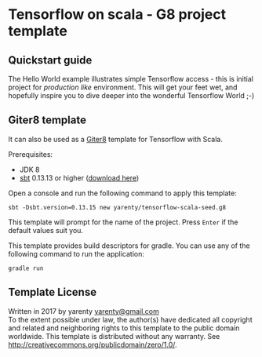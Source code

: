 # Tensorflow on scala - G8 project template

## Quickstart guide


The Hello World example illustrates simple Tensorflow access - this is  initial project for *production like* environment.
This will get your feet wet, and hopefully inspire you to dive deeper into the wonderful Tensorflow World ;-)


## Giter8 template

It can also be used as a [Giter8][g8] template for Tensorflow with Scala.

Prerequisites:
- JDK 8
- [sbt][sbt] 0.13.13 or higher ([download here][sbt_download])

Open a console and run the following command to apply this template:
 ```
sbt -Dsbt.version=0.13.15 new yarenty/tensorflow-scala-seed.g8
 ```

This template will prompt for the name of the project. Press `Enter` if the default values suit you.

This template provides build descriptors for gradle. You can use any of the following command to run  the application:
```
gradle run
```

## Template License

Written in 2017 by yarenty yarenty@gmail.com  
To the extent possible under law, the author(s) have dedicated all copyright and related and neighboring rights to this template to the public domain worldwide. This template is distributed without any warranty. See http://creativecommons.org/publicdomain/zero/1.0/.


[g8]: http://www.foundweekends.org/giter8/  
[sbt]: http://www.scala-sbt.org/  
[sbt_download]: http://www.scala-sbt.org/download.html  
